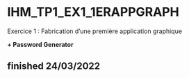 # IHM_TP1_EX1_1ERAPPGRAPH
 Exercice 1 :  Fabrication d’une première application graphique
 
**+ Password Generator**

## finished 24/03/2022
